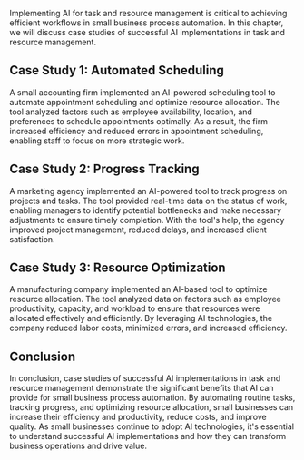 
Implementing AI for task and resource management is critical to achieving efficient workflows in small business process automation. In this chapter, we will discuss case studies of successful AI implementations in task and resource management.

Case Study 1: Automated Scheduling
----------------------------------

A small accounting firm implemented an AI-powered scheduling tool to automate appointment scheduling and optimize resource allocation. The tool analyzed factors such as employee availability, location, and preferences to schedule appointments optimally. As a result, the firm increased efficiency and reduced errors in appointment scheduling, enabling staff to focus on more strategic work.

Case Study 2: Progress Tracking
-------------------------------

A marketing agency implemented an AI-powered tool to track progress on projects and tasks. The tool provided real-time data on the status of work, enabling managers to identify potential bottlenecks and make necessary adjustments to ensure timely completion. With the tool's help, the agency improved project management, reduced delays, and increased client satisfaction.

Case Study 3: Resource Optimization
-----------------------------------

A manufacturing company implemented an AI-based tool to optimize resource allocation. The tool analyzed data on factors such as employee productivity, capacity, and workload to ensure that resources were allocated effectively and efficiently. By leveraging AI technologies, the company reduced labor costs, minimized errors, and increased efficiency.

Conclusion
----------

In conclusion, case studies of successful AI implementations in task and resource management demonstrate the significant benefits that AI can provide for small business process automation. By automating routine tasks, tracking progress, and optimizing resource allocation, small businesses can increase their efficiency and productivity, reduce costs, and improve quality. As small businesses continue to adopt AI technologies, it's essential to understand successful AI implementations and how they can transform business operations and drive value.
